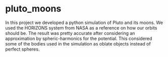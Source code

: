 # pluto_moons
In this project we developed a python simulation of Pluto and its moons. We used the HORIZONS system from NASA as a reference on how our orbits should be. The result was pretty accurate after considering an approximation by spheric-harmonics for the potential. This considered some of the bodies used in the simulation as oblate objects instead of perfect spheres.
